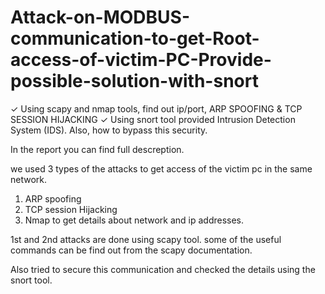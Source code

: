 # Attack-on-MODBUS-communication-to-get-Root-access-of-victim-PC-Provide-possible-solution-with-snort
✓ Using scapy and nmap tools, find out ip/port, ARP SPOOFING &amp; TCP SESSION HIJACKING ✓ Using snort tool provided Intrusion Detection System (IDS). Also, how to bypass this security.


In the report you can find full descreption.


we used 3 types of the attacks to get access of the victim pc in the same network. 
1) ARP spoofing
2) TCP session Hijacking
3) Nmap to get details about network and ip addresses.

1st and 2nd attacks are done using scapy tool. some of the useful commands can be find out from the scapy documentation.

Also tried to secure this communication and checked the details using the snort tool.
